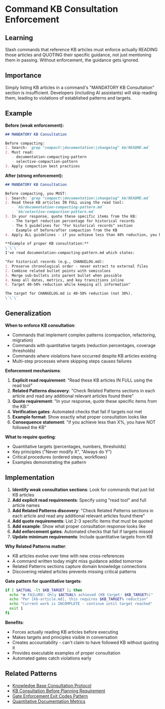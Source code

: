 # Command KB Consultation Enforcement

## Learning
Slash commands that reference KB articles must enforce actually READING those articles and QUOTING their specific guidance, not just mentioning them in passing. Without enforcement, the guidance gets ignored.

## Importance
Simply listing KB articles in a command's "MANDATORY KB Consultation" section is insufficient. Developers (including AI assistants) will skip reading them, leading to violations of established patterns and targets.

## Example
**Before (weak enforcement):**
```markdown
## MANDATORY KB Consultation

Before compacting:
1. Search: `grep "compact\|documentation\|changelog" kb/README.md`
2. Must read:
   - documentation-compacting-pattern
   - selective-compaction-pattern
3. Apply compaction best practices
```

**After (strong enforcement):**
```markdown
## MANDATORY KB Consultation

Before compacting, you MUST:
1. Search: `grep "compact\|documentation\|changelog" kb/README.md`
2. Read these KB articles IN FULL using the read tool:
   - `kb/documentation-compacting-pattern.md`
   - `kb/selective-compaction-pattern.md`
3. In your response, quote these specific items from the KB:
   - The target reduction percentage for historical records
   - The 5 guidelines for "For historical records" section
   - Example of before/after compaction from the KB
4. Apply ALL guidelines - if you achieve less than 40% reduction, you have NOT followed the KB

**Example of proper KB consultation:**
\`\`\`
I've read documentation-compacting-pattern.md which states:

"For historical records (e.g., CHANGELOG.md):
1. Preserve chronological order - never extract to external files
2. Combine related bullet points with semicolons
3. Merge sub-bullets into parent bullet when possible
4. Keep all dates, metrics, and key transitions inline
5. Target 40-50% reduction while keeping all information"

The target for CHANGELOG.md is 40-50% reduction (not 30%).
\`\`\`
```

## Generalization
**When to enforce KB consultation**:
- Commands that implement complex patterns (compaction, refactoring, migration)
- Commands with quantitative targets (reduction percentages, coverage thresholds)
- Commands where violations have occurred despite KB articles existing
- Multi-step processes where skipping steps causes failures

**Enforcement mechanisms**:
1. **Explicit read requirement**: "Read these KB articles IN FULL using the read tool"
2. **Related Patterns discovery**: "Check Related Patterns sections in each article and read any additional relevant articles found there"
3. **Quote requirement**: "In your response, quote these specific items from the KB:"
4. **Verification gates**: Automated checks that fail if targets not met
5. **Example format**: Show exactly what proper consultation looks like
6. **Consequence statement**: "if you achieve less than X%, you have NOT followed the KB"

**What to require quoting**:
- Quantitative targets (percentages, numbers, thresholds)
- Key principles ("Never modify X", "Always do Y")
- Critical procedures (ordered steps, workflows)
- Examples demonstrating the pattern

## Implementation
1. **Identify weak consultation sections**: Look for commands that just list KB articles
2. **Add explicit read requirements**: Specify using "read tool" and full article names
3. **Add Related Patterns discovery**: "Check Related Patterns sections in each article and read any additional relevant articles found there"
4. **Add quote requirements**: List 2-3 specific items that must be quoted
5. **Add example**: Show what proper consultation response looks like
6. **Add enforcement gates**: Automated checks that fail if targets missed
7. **Update minimum requirements**: Include quantitative targets from KB

**Why Related Patterns matter**:
- KB articles evolve over time with new cross-references
- A command written today might miss guidance added tomorrow
- Related Patterns sections capture domain knowledge connections
- Discovering related articles prevents missing critical patterns

**Gate pattern for quantitative targets**:
```bash
if [ $ACTUAL -lt $KB_TARGET ]; then
  echo "❌ FAILURE: Only $ACTUAL% achieved (KB target: $KB_TARGET%)"
  echo "Per [kb-article.md], this requires $KB_TARGET% reduction"
  echo "Current work is INCOMPLETE - continue until target reached"
  exit 1
fi
```

**Benefits**:
- Forces actually reading KB articles before executing
- Makes targets and principles visible in conversation
- Creates accountability - can't claim to have followed KB without quoting it
- Provides executable examples of proper consultation
- Automated gates catch violations early

## Related Patterns
- [Knowledge Base Consultation Protocol](knowledge-base-consultation-protocol.md)
- [KB Consultation Before Planning Requirement](kb-consultation-before-planning-requirement.md)
- [Gate Enforcement Exit Codes Pattern](gate-enforcement-exit-codes-pattern.md)
- [Quantitative Documentation Metrics](quantitative-documentation-metrics.md)
